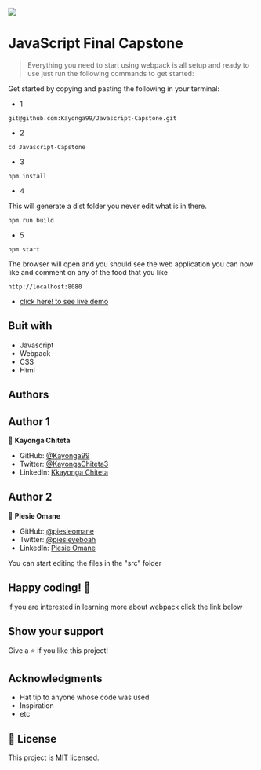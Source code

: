 ![](https://img.shields.io/badge/Microverse-blueviolet)

# JavaScript Final Capstone

> Everything you need to start using webpack is all setup and ready to use just run the following commands to get started:

Get started by copying and pasting the following in your terminal:

- 1

```
git@github.com:Kayonga99/Javascript-Capstone.git
```

- 2

```
cd Javascript-Capstone
```

- 3

```
npm install
```

- 4

This will generate a dist folder you never edit what is in there.

```
npm run build
```

- 5

```
npm start
```

The browser will open and you should see the web application you can now like and comment on any of the food that you like

```
http://localhost:8080
```

- [click here! to see live demo]()

## Buit with

- Javascript
- Webpack
- CSS
- Html

## Authors

## Author 1

👤 **Kayonga Chiteta**

- GitHub: [@Kayonga99](https://github.com/Kayonga99)
- Twitter: [@KayongaChiteta3](https://twitter.com/KayongaChiteta3?t=gfILCjmltzGRZOx6FZ8-nQ&s=08)
- LinkedIn: [Kkayonga Chiteta](https://www.linkedin.com/in/kayonga-chiteta-776949227)

## Author 2

👤 **Piesie Omane**

- GitHub: [@piesieomane](https://github.com/piesieomane)
- Twitter: [@piesieyeboah](https://twitter.com/piesieyeboah)
- LinkedIn: [Piesie Omane](https://www.linkedin.com/in/piesie-y-6b2922121/)

You can start editing the files in the "src" folder

## Happy coding! 🌈

if you are interested in learning more about webpack click the link below

## Show your support

Give a ⭐️ if you like this project!

## Acknowledgments

- Hat tip to anyone whose code was used
- Inspiration
- etc

## 📝 License

This project is [MIT](./MIT.md) licensed.
